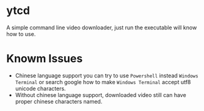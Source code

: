 # ytcd

A simple command line video downloader, just run the executable will know how to use. 

# Knowm Issues

* Chinese language support you can try to use `Powershell` instead `Windows Terminal` or search google how to make `Windows Terminal` accept utf8 unicode characters. 
* Without chinese language support, downloaded video still can have proper chinese characters named. 